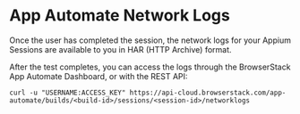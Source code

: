 # App Automate Network Logs

Once the user has completed the session, the network logs for your Appium Sessions are available to you in HAR (HTTP Archive) format. 

After the test completes, you can access the logs through the BrowserStack App Automate Dashboard, or with the REST API:

```
curl -u "USERNAME:ACCESS_KEY" https://api-cloud.browserstack.com/app-automate/builds/<build-id>/sessions/<session-id>/networklogs
```
